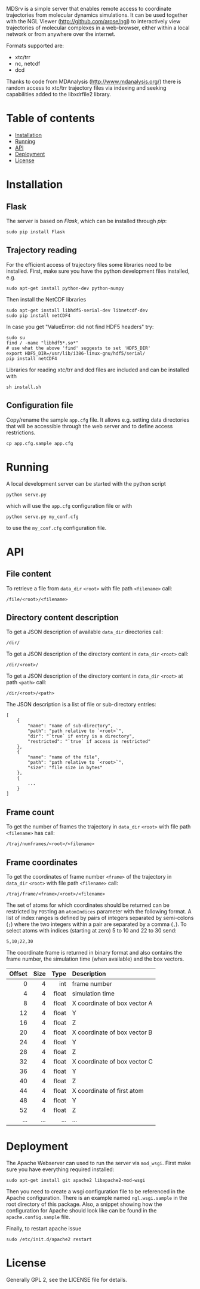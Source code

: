 
MDSrv is a simple server that enables remote access to coordinate trajectories from molecular dynamics simulations. It can be used together with the NGL Viewer (http://github.com/arose/ngl) to interactively view trajectories of molecular complexes in a web-browser, either within a local network or from anywhere over the internet.

Formats supported are:
* xtc/trr
* nc, netcdf
* dcd

Thanks to code from MDAnalysis (http://www.mdanalysis.org/) there is random access to xtc/trr trajectory files via indexing and seeking capabilities added to the libxdrfile2 library.


Table of contents
=================

* [Installation](#installation)
* [Running](#running)
* [API](#api)
* [Deployment](#deployment)
* [License](#license)


Installation
============

Flask
-----

The server is based on *Flask*, which can be installed through *pip*:

    sudo pip install Flask



Trajectory reading
------------------

For the efficient access of trajectory files some libraries need to be installed. First, make sure you have the python development files installed, e.g.

    sudo apt-get install python-dev python-numpy


Then install the NetCDF libraries

    sudo apt-get install libhdf5-serial-dev libnetcdf-dev
    sudo pip install netCDF4


In case you get "ValueError: did not find HDF5 headers" try:

    sudo su
    find / -name "libhdf5*.so*"
    # use what the above 'find' suggests to set 'HDF5_DIR'
    export HDF5_DIR=/usr/lib/i386-linux-gnu/hdf5/serial/
    pip install netCDF4


Libraries for reading xtc/trr and dcd files are included and can be installed with

    sh install.sh



Configuration file
------------------

Copy/rename the sample `app.cfg` file. It allows e.g. setting data directories that will be accessible through the web server and to define access restrictions.

    cp app.cfg.sample app.cfg



Running
=======

A local development server can be started with the python script

    python serve.py


which will use the `app.cfg` configuration file or with

    python serve.py my_conf.cfg


to use the `my_conf.cfg` configuration file.


API
===

File content
------------

To retrieve a file from `data_dir` `<root>` with file path `<filename>` call:

    /file/<root>/<filename>


Directory content description
-----------------------------

To get a JSON description of available `data_dir` directories call:

    /dir/


To get a JSON description of the directory content in `data_dir` `<root>` call:

    /dir/<root>/


To get a JSON description of the directory content in `data_dir` `<root>` at path `<path>` call:

    /dir/<root>/<path>


The JSON description is a list of file or sub-directory entries:

    [
        {
            "name": "name of sub-directory",
            "path": "path relative to `<root>`",
            "dir": "`true` if entry is a directory",
            "restricted": "`true` if access is restricted"
        },
        {
            "name": "name of the file",
            "path": "path relative to `<root>`",
            "size": "file size in bytes"
        },
        {
            ...
        }
    ]



Frame count
-----------

To get the number of frames the trajectory in `data_dir` `<root>` with file path `<filename>` has call:

    /traj/numframes/<root>/<filename>


Frame coordinates
-----------------

To get the coordinates of frame number `<frame>` of the trajectory in `data_dir` `<root>` with file path `<filename>` call:

    /traj/frame/<frame>/<root>/<filename>


The set of atoms for which coordinates should be returned can be restricted by `POST`ing an `atomIndices` parameter with the following format. A list of index ranges is defined by pairs of integers separated by semi-colons (`;`) where the two integers within a pair are separated by a comma (`,`). To select atoms with indices (starting at zero) 5 to 10 and 22 to 30 send:

    5,10;22,30


The coordinate frame is returned in binary format and also contains the frame number, the simulation time (when available) and the box vectors.

| Offset | Size |  Type | Description                  |
| -----: | ---: | ----: | :--------------------------- |
|      0 |    4 |   int | frame number                 |
|      4 |    4 | float | simulation time              |
|      8 |    4 | float | X coordinate of box vector A |
|     12 |    4 | float | Y                            |
|     16 |    4 | float | Z                            |
|     20 |    4 | float | X coordinate of box vector B |
|     24 |    4 | float | Y                            |
|     28 |    4 | float | Z                            |
|     32 |    4 | float | X coordinate of box vector C |
|     36 |    4 | float | Y                            |
|     40 |    4 | float | Z                            |
|     44 |    4 | float | X coordinate of first atom   |
|     48 |    4 | float | Y                            |
|     52 |    4 | float | Z                            |
|    ... |  ... |   ... | ...                          |


Deployment
==========

The Apache Webserver can used to run the server via `mod_wsgi`. First make sure you have everything required installed:

    sudo apt-get install git apache2 libapache2-mod-wsgi


Then you need to create a wsgi configuration file to be referenced in the Apache configuration. There is an example named `ngl.wsgi.sample` in the root directory of this package. Also, a snippet showing how the configuration for Apache should look like can be found in the `apache.config.sample` file.

Finally, to restart apache issue

    sudo /etc/init.d/apache2 restart



License
=======

Generally GPL 2, see the LICENSE file for details.
